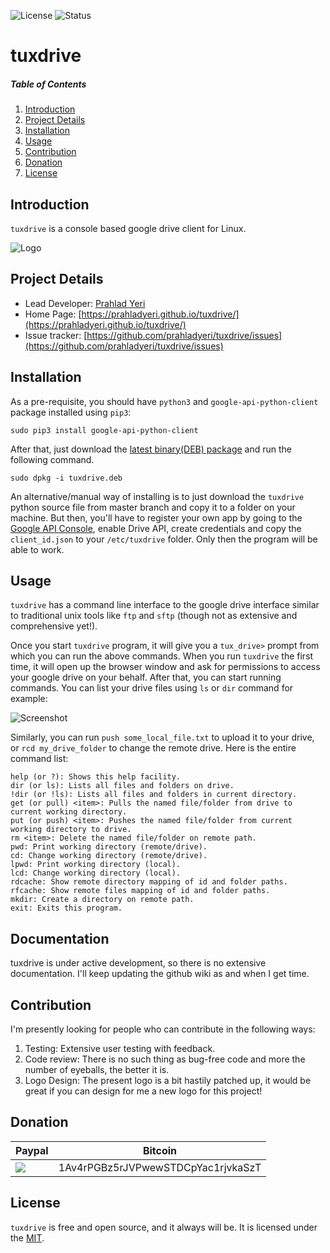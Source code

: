 ![License](https://img.shields.io/badge/license-MIT-blue.svg)
![Status](https://img.shields.io/badge/status-stable-brightgreen.svg)
<!-- [![](https://www.paypalobjects.com/en_US/i/btn/x-click-but04.gif)](https://www.paypal.com/cgi-bin/webscr?cmd=_s-xclick&hosted_button_id=JM8FUXNFUK6EU) -->

# tuxdrive

##### Table of Contents

1. [Introduction](#introduction)
2. [Project Details](#project-details)
3. [Installation](#installation)
4. [Usage](#usage)
5. [Contribution](#contribution)
6. [Donation](#donation)
7. [License](#license)

## Introduction

`tuxdrive` is a console based google drive client for Linux.

![Logo](https://raw.githubusercontent.com/prahladyeri/tuxdrive/master/logo_small.jpg)


## Project Details

- Lead Developer: [Prahlad Yeri](https://github.com/prahladyeri)
- Home Page: [https://prahladyeri.github.io/tuxdrive/](https://prahladyeri.github.io/tuxdrive/)
- Issue tracker: [https://github.com/prahladyeri/tuxdrive/issues](https://github.com/prahladyeri/tuxdrive/issues)
<!-- - Discussion Room: [https://www.reddit.com/r/tuxdrive](https://www.reddit.com/r/tuxdrive) -->

## Installation

As a pre-requisite, you should have `python3` and `google-api-python-client` package installed using `pip3`:

	sudo pip3 install google-api-python-client

After that, just download the [latest binary(DEB) package](https://prahladyeri.github.io/tuxdrive/) and run the following command.

    sudo dpkg -i tuxdrive.deb
    
An alternative/manual way of installing is to just download the `tuxdrive` python source file from master branch and copy it to a folder on your machine. But then, you'll have to register your own app by going to the [Google API Console](https://console.cloud.google.com/?pli=1), enable Drive API, create credentials and copy the `client_id.json` to your `/etc/tuxdrive` folder. Only then the program will be able to work.

## Usage

`tuxdrive` has a command line interface to the google drive interface similar to traditional unix tools like `ftp` and `sftp` (though not as extensive and comprehensive yet!).

Once you start `tuxdrive` program, it will give you a `tux_drive>` prompt from which you can run the above commands. When you run `tuxdrive` the first time, it will open up the browser window and ask for permissions to access your google drive on your behalf. After that, you can start running commands. You can list your drive files using `ls` or `dir` command for example:

![Screenshot](https://github.com/prahladyeri/tuxdrive/raw/master/screenshot.png)


Similarly, you can run `push some_local_file.txt` to upload it to your drive, or `rcd my_drive_folder` to change the remote drive. Here is the entire command list:

	help (or ?): Shows this help facility.
	dir (or ls): Lists all files and folders on drive.
	!dir (or !ls): Lists all files and folders in current directory.
	get (or pull) <item>: Pulls the named file/folder from drive to current working directory.
	put (or push) <item>: Pushes the named file/folder from current working directory to drive.
	rm <item>: Delete the named file/folder on remote path.
	pwd: Print working directory (remote/drive).
	cd: Change working directory (remote/drive).
	lpwd: Print working directory (local).
	lcd: Change working directory (local).
	rdcache: Show remote directory mapping of id and folder paths.
	rfcache: Show remote files mapping of id and folder paths.
	mkdir: Create a directory on remote path.
	exit: Exits this program.

## Documentation

tuxdrive is under active development, so there is no extensive documentation. I'll keep updating the github wiki as and when I get time.

## Contribution

I'm presently looking for people who can contribute in the following ways:

1. Testing: Extensive user testing with feedback.
2. Code review: There is no such thing as bug-free code and more the number of eyeballs, the better it is.
3. Logo Design: The present logo is a bit hastily patched up, it would be great if you can design for me a new logo for this project!

## Donation


| Paypal | Bitcoin |
| ------ | ------- |
| [![](https://www.paypalobjects.com/en_US/i/btn/btn_donateCC_LG.gif)](https://www.paypal.com/cgi-bin/webscr?cmd=_s-xclick&hosted_button_id=JM8FUXNFUK6EU) |  1Av4rPGBz5rJVPwewSTDCpYac1rjvkaSzT |


## License

`tuxdrive` is free and open source, and it always will be. It is licensed under the [MIT](https://opensource.org/licenses/MIT).

